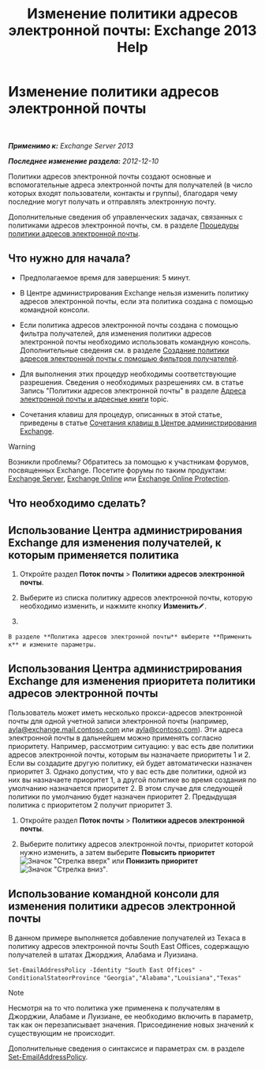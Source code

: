 ﻿---
title: 'Изменение политики адресов электронной почты: Exchange 2013 Help'
TOCTitle: Изменение политики адресов электронной почты
ms:assetid: cc8b36a0-95f4-43e9-bc64-87646d2e14e4
ms:mtpsurl: https://technet.microsoft.com/ru-ru/library/Bb124580(v=EXCHG.150)
ms:contentKeyID: 50489242
ms.date: 04/30/2018
mtps_version: v=EXCHG.150
f1_keywords:
- Microsoft.Exchange.Management.SnapIn.Esm.OrganizationConfiguration.EditEmailAddressPolicyWizardForm.EmailAddressPolicyIntroductionPage
ms.translationtype: HT
---

# Изменение политики адресов электронной почты

 

_**Применимо к:** Exchange Server 2013_

_**Последнее изменение раздела:** 2012-12-10_

Политики адресов электронной почты создают основные и вспомогательные адреса электронной почты для получателей (в число которых входят пользователи, контакты и группы), благодаря чему последние могут получать и отправлять электронную почту.

Дополнительные сведения об управленческих задачах, связанных с политиками адресов электронной почты, см. в разделе [Процедуры политики адресов электронной почты](email-address-policy-procedures-exchange-2013-help.md).

## Что нужно для начала?

  - Предполагаемое время для завершения: 5 минут.

  - В Центре администрирования Exchange нельзя изменить политику адресов электронной почты, если эта политика создана с помощью командной консоли.

  - Если политика адресов электронной почты создана с помощью фильтра получателей, для изменения политики адресов электронной почты необходимо использовать командную консоль. Дополнительные сведения см. в разделе [Создание политики адресов электронной почты с помощью фильтров получателей](create-an-email-address-policy-by-using-recipient-filters-exchange-2013-help.md).

  - Для выполнения этих процедур необходимы соответствующие разрешения. Сведения о необходимых разрешениях см. в статье Запись "Политики адресов электронной почты" в разделе [Адреса электронной почты и адресные книги](email-addresses-and-address-books-exchange-2013-help.md) topic.

  - Сочетания клавиш для процедур, описанных в этой статье, приведены в статье [Сочетания клавиш в Центре администрирования Exchange](keyboard-shortcuts-in-the-exchange-admin-center-exchange-online-protection-help.md).

> [!WARNING]  
> Возникли проблемы? Обратитесь за помощью к участникам форумов, посвященных Exchange. Посетите форумы по таким продуктам: <a href="https://go.microsoft.com/fwlink/p/?linkid=60612">Exchange Server</a>, <a href="https://go.microsoft.com/fwlink/p/?linkid=267542">Exchange Online</a> или <a href="https://go.microsoft.com/fwlink/p/?linkid=285351">Exchange Online Protection</a>.


## Что необходимо сделать?

## Использование Центра администрирования Exchange для изменения получателей, к которым применяется политика

1.  Откройте раздел **Поток почты** \> **Политики адресов электронной почты**.

2.  Выберите из списка политику адресов электронной почты, которую необходимо изменить, и нажмите кнопку **Изменить**![Значок редактирования](images/Bb124582.6f53ccb2-1f13-4c02-bea0-30690e6ea71d(EXCHG.150).gif "Значок редактирования").

3.  
    
    В разделе **Политика адресов электронной почты** выберите **Применить к** и измените параметры.

## Использования Центра администрирования Exchange для изменения приоритета политики адресов электронной почты

Пользователь может иметь несколько прокси-адресов электронной почты для одной учетной записи электронной почты (например, ayla@exchange.mail.contoso.com или ayla@contoso.com). Эти адреса электронной почты в дальнейшем можно применять согласно приоритету. Например, рассмотрим ситуацию: у вас есть две политики адресов электронной почты, которым вы назначаете приоритеты 1 и 2. Если вы создадите другую политику, ей будет автоматически назначен приоритет 3. Однако допустим, что у вас есть две политики, одной из них вы назначаете приоритет 1, а другой политике во время создания по умолчанию назначается приоритет 2. В этом случае для следующей политики по умолчанию будет назначен приоритет 2. Предыдущая политика с приоритетом 2 получит приоритет 3.

1.  Откройте раздел **Поток почты** \> **Политики адресов электронной почты**.

2.  Выберите политику адресов электронной почты, приоритет которой нужно изменить, а затем выберите **Повысить приоритет**![Значок "Стрелка вверх"](images/JJ150576.1732c727-328b-4a1a-b84d-6d7252c7dcab(EXCHG.150).gif "Значок \"Стрелка вверх\"") или **Понизить приоритет**![Значок "Стрелка вниз"](images/JJ150576.ef5ca57d-a033-457b-bd92-6361877c33d0(EXCHG.150).gif "Значок \"Стрелка вниз\"").

## Использование командной консоли для изменения политики адресов электронной почты

В данном примере выполняется добавление получателей из Техаса в политику адресов электронной почты South East Offices, содержащую получателей в штатах Джорджия, Алабама и Луизиана.

    Set-EmailAddressPolicy -Identity "South East Offices" -ConditionalStateorProvince "Georgia","Alabama","Louisiana","Texas"

> [!NOTE]  
> Несмотря на то что политика уже применена к получателям в Джорджии, Алабаме и Луизиане, ее необходимо включить в параметр, так как он перезаписывает значения. Присоединение новых значений к существующим не происходит.


Дополнительные сведения о синтаксисе и параметрах см. в разделе [Set-EmailAddressPolicy](https://technet.microsoft.com/ru-ru/library/bb124517\(v=exchg.150\)).

